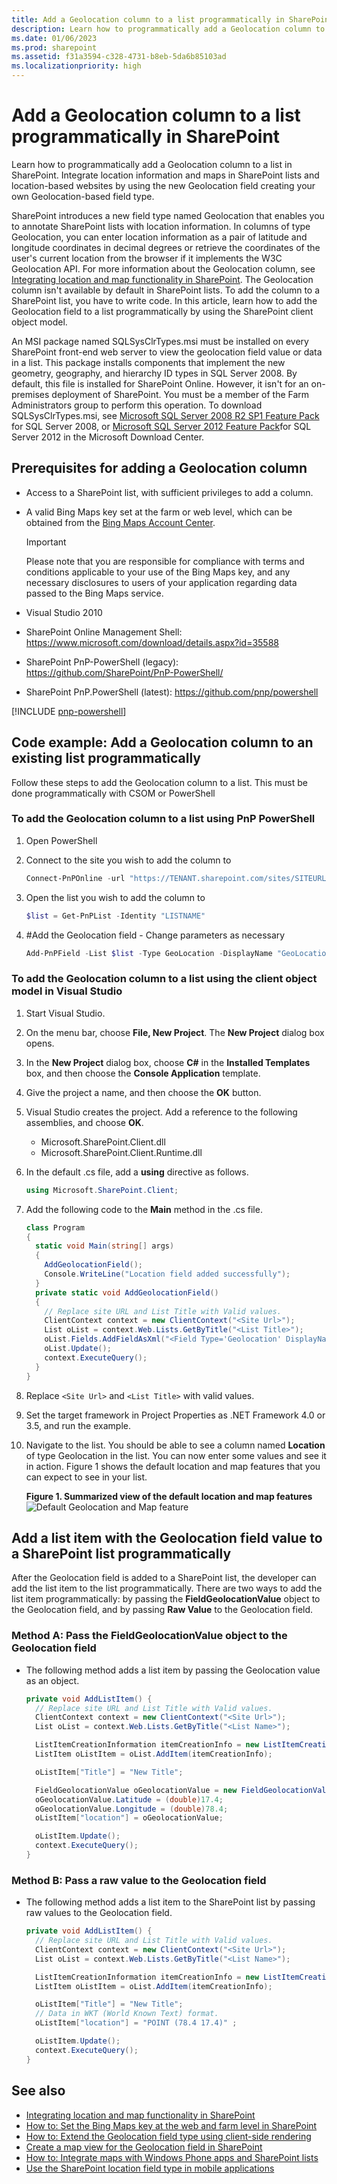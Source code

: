 ```yaml
---
title: Add a Geolocation column to a list programmatically in SharePoint
description: Learn how to programmatically add a Geolocation column to a list in SharePoint. Integrate location information and maps in SharePoint lists and location-based websites by using the new Geolocation field creating your own Geolocation-based field type.
ms.date: 01/06/2023
ms.prod: sharepoint
ms.assetid: f31a3594-c328-4731-b8eb-5da6b85103ad
ms.localizationpriority: high
---
```

# Add a Geolocation column to a list programmatically in SharePoint

Learn how to programmatically add a Geolocation column to a list in SharePoint. Integrate location information and maps in SharePoint lists and location-based websites by using the new Geolocation field creating your own Geolocation-based field type.

SharePoint introduces a new field type named Geolocation that enables you to annotate SharePoint lists with location information. In columns of type Geolocation, you can enter location information as a pair of latitude and longitude coordinates in decimal degrees or retrieve the coordinates of the user's current location from the browser if it implements the W3C Geolocation API. For more information about the Geolocation column, see [Integrating location and map functionality in SharePoint](integrating-location-and-map-functionality-in-sharepoint.md). The Geolocation column isn't available by default in SharePoint lists. To add the column to a SharePoint list, you have to write code. In this article, learn how to add the Geolocation field to a list programmatically by using the SharePoint client object model.

An MSI package named SQLSysClrTypes.msi must be installed on every SharePoint front-end web server to view the geolocation field value or data in a list. This package installs components that implement the new geometry, geography, and hierarchy ID types in SQL Server 2008. By default, this file is installed for SharePoint Online. However, it isn't for an on-premises deployment of SharePoint. You must be a member of the Farm Administrators group to perform this operation. To download SQLSysClrTypes.msi, see  [Microsoft SQL Server 2008 R2 SP1 Feature Pack](https://www.microsoft.com/download/details.aspx?id=30437) for SQL Server 2008, or [Microsoft SQL Server 2012 Feature Pack](https://www.microsoft.com/download/details.aspx?id=29065)for SQL Server 2012 in the Microsoft Download Center.

## Prerequisites for adding a Geolocation column

- Access to a SharePoint list, with sufficient privileges to add a column.
- A valid Bing Maps key set at the farm or web level, which can be obtained from the [Bing Maps Account Center](https://www.bingmapsportal.com/).

    > [!IMPORTANT]
    > Please note that you are responsible for compliance with terms and conditions applicable to your use of the Bing Maps key, and any necessary disclosures to users of your application regarding data passed to the Bing Maps service.

- Visual Studio 2010
- SharePoint Online Management Shell: https://www.microsoft.com/download/details.aspx?id=35588
- SharePoint PnP-PowerShell (legacy): https://github.com/SharePoint/PnP-PowerShell/
- SharePoint PnP.PowerShell (latest): https://github.com/pnp/powershell

[!INCLUDE [pnp-powershell](../../includes/snippets/open-source/pnp-powershell.md)]

## Code example: Add a Geolocation column to an existing list programmatically

Follow these steps to add the Geolocation column to a list. This must be done programmatically with CSOM or PowerShell

### To add the Geolocation column to a list using PnP PowerShell

1. Open PowerShell
1. Connect to the site you wish to add the column to

    ```powershell
    Connect-PnPOnline -url "https://TENANT.sharepoint.com/sites/SITEURL"
    ```

1. Open the list you wish to add the column to

    ```powershell
    $list = Get-PnPList -Identity "LISTNAME"
    ```

1. #Add the Geolocation field - Change parameters as necessary

    ```powershell
    Add-PnPField -List $list -Type GeoLocation -DisplayName "GeoLocationField" -InternalName "GeoLocationField" -AddToDefaultView -Required
    ```

### To add the Geolocation column to a list using the client object model in Visual Studio

1. Start Visual Studio.
1. On the menu bar, choose **File, New Project**. The **New Project** dialog box opens.
1. In the **New Project** dialog box, choose **C#** in the **Installed Templates** box, and then choose the **Console Application** template.
1. Give the project a name, and then choose the **OK** button.
1. Visual Studio creates the project. Add a reference to the following assemblies, and choose **OK**.

    - Microsoft.SharePoint.Client.dll
    - Microsoft.SharePoint.Client.Runtime.dll

1. In the default .cs file, add a **using** directive as follows.

    ```csharp
    using Microsoft.SharePoint.Client;
    ```

1. Add the following code to the **Main** method in the .cs file.

    ```csharp
    class Program
    {
      static void Main(string[] args)
      {
        AddGeolocationField();
        Console.WriteLine("Location field added successfully");
      }
      private static void AddGeolocationField()
      {
        // Replace site URL and List Title with Valid values.
        ClientContext context = new ClientContext("<Site Url>");
        List oList = context.Web.Lists.GetByTitle("<List Title>");
        oList.Fields.AddFieldAsXml("<Field Type='Geolocation' DisplayName='Location'/>",true, AddFieldOptions.AddToAllContentTypes);
        oList.Update();
        context.ExecuteQuery();
      }
    }
    ```

1. Replace `<Site Url>` and `<List Title>` with valid values.
1. Set the target framework in Project Properties as .NET Framework 4.0 or 3.5, and run the example.
1. Navigate to the list. You should be able to see a column named **Location** of type Geolocation in the list. You can now enter some values and see it in action. Figure 1 shows the default location and map features that you can expect to see in your list.

   **Figure 1. Summarized view of the default location and map features**
  ![Default Geolocation and Map feature](../images/SP15Con_HowToAddGeolocationColumnUpdated_Fig1.png)

## Add a list item with the Geolocation field value to a SharePoint list programmatically

After the Geolocation field is added to a SharePoint list, the developer can add the list item to the list programmatically. There are two ways to add the list item programmatically: by passing the **FieldGeolocationValue** object to the Geolocation field, and by passing **Raw Value** to the Geolocation field.

### Method A: Pass the FieldGeolocationValue object to the Geolocation field

- The following method adds a list item by passing the Geolocation value as an object.

    ```csharp
    private void AddListItem() {
      // Replace site URL and List Title with Valid values.
      ClientContext context = new ClientContext("<Site Url>");
      List oList = context.Web.Lists.GetByTitle("<List Name>");

      ListItemCreationInformation itemCreationInfo = new ListItemCreationInformation();
      ListItem oListItem = oList.AddItem(itemCreationInfo);

      oListItem["Title"] = "New Title";

      FieldGeolocationValue oGeolocationValue = new FieldGeolocationValue();
      oGeolocationValue.Latitude = (double)17.4;
      oGeolocationValue.Longitude = (double)78.4;
      oListItem["location"] = oGeolocationValue;

      oListItem.Update();
      context.ExecuteQuery();
    }
    ```

### Method B: Pass a raw value to the Geolocation field

- The following method adds a list item to the SharePoint list by passing raw values to the Geolocation field.

    ```csharp
    private void AddListItem() {
      // Replace site URL and List Title with Valid values.
      ClientContext context = new ClientContext("<Site Url>");
      List oList = context.Web.Lists.GetByTitle("<List Name>");

      ListItemCreationInformation itemCreationInfo = new ListItemCreationInformation();
      ListItem oListItem = oList.AddItem(itemCreationInfo);

      oListItem["Title"] = "New Title";
      // Data in WKT (World Known Text) format.
      oListItem["location"] = "POINT (78.4 17.4)" ;

      oListItem.Update();
      context.ExecuteQuery();
    }
    ```

## See also

- [Integrating location and map functionality in SharePoint](integrating-location-and-map-functionality-in-sharepoint.md)
- [How to: Set the Bing Maps key at the web and farm level in SharePoint](how-to-set-the-bing-maps-key-at-the-web-and-farm-level-in-sharepoint.md)
- [How to: Extend the Geolocation field type using client-side rendering](how-to-extend-the-geolocation-field-type-using-client-side-rendering.md)
- [Create a map view for the Geolocation field in SharePoint](create-a-map-view-for-the-geolocation-field-in-sharepoint.md)
- [How to: Integrate maps with Windows Phone apps and SharePoint lists](how-to-integrate-maps-with-windows-phone-apps-and-sharepoint-lists.md)
- [Use the SharePoint location field type in mobile applications](https://technet.microsoft.com/library/fp161355%28v=office.15%29.aspx)
